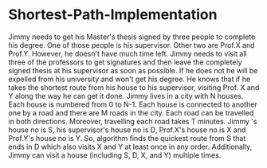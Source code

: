 # Shortest-Path-Implementation
Jimmy needs to get his Master's thesis signed by three people to complete his degree. One of those people is his supervisor. Other two are Prof.X and Prof.Y. However, he doesn't have much time left. Jimmy needs to visit all three of the professors to get signatures and then leave the completely signed thesis at his supervisor as soon as possible. If he does not he will be expelled from his university and won't get his degree. He knows that if he takes the shortest route from his house to his supervisor, visiting Prof. X and Y along the way he can get it done. Jimmy lives in a city with N houses. Each house is numbered from 0 to N-1. Each house is connected to another one by a road and there are M roads in the city. Each road can be travelled in both directions. Moreover, travelling each road takes T minutes. Jimmy 's house no is S, his supervisor's house no is D, Prof.X's house no is X and Prof.Y's house no is Y. So, algorithm finds the quickest route from S that ends in D which also visits X and Y at least once  in any order. Additionally, Jimmy  can visit a house (including S, D, X, and Y) multiple times.
